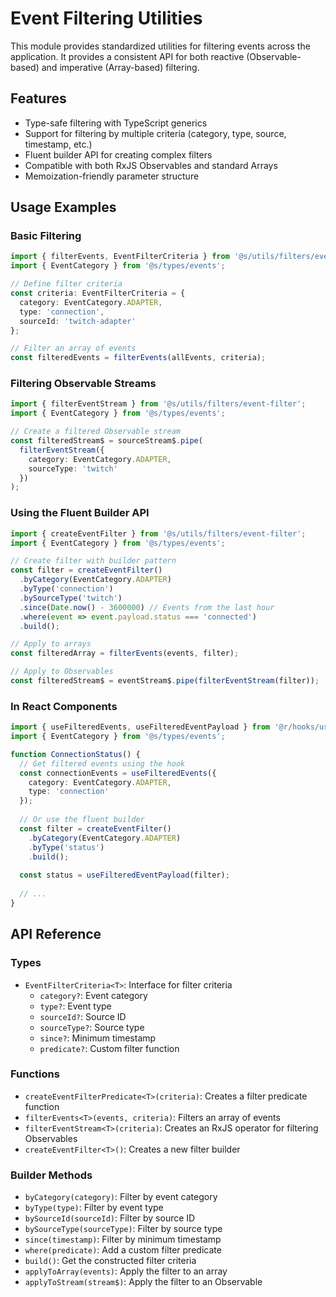 # Event Filtering Utilities

This module provides standardized utilities for filtering events across the application. It provides a consistent API for both reactive (Observable-based) and imperative (Array-based) filtering.

## Features

- Type-safe filtering with TypeScript generics
- Support for filtering by multiple criteria (category, type, source, timestamp, etc.)
- Fluent builder API for creating complex filters
- Compatible with both RxJS Observables and standard Arrays
- Memoization-friendly parameter structure

## Usage Examples

### Basic Filtering

```typescript
import { filterEvents, EventFilterCriteria } from '@s/utils/filters/event-filter';
import { EventCategory } from '@s/types/events';

// Define filter criteria
const criteria: EventFilterCriteria = {
  category: EventCategory.ADAPTER,
  type: 'connection',
  sourceId: 'twitch-adapter'
};

// Filter an array of events
const filteredEvents = filterEvents(allEvents, criteria);
```

### Filtering Observable Streams

```typescript
import { filterEventStream } from '@s/utils/filters/event-filter';
import { EventCategory } from '@s/types/events';

// Create a filtered Observable stream
const filteredStream$ = sourceStream$.pipe(
  filterEventStream({
    category: EventCategory.ADAPTER,
    sourceType: 'twitch'
  })
);
```

### Using the Fluent Builder API

```typescript
import { createEventFilter } from '@s/utils/filters/event-filter';
import { EventCategory } from '@s/types/events';

// Create filter with builder pattern
const filter = createEventFilter()
  .byCategory(EventCategory.ADAPTER)
  .byType('connection')
  .bySourceType('twitch')
  .since(Date.now() - 3600000) // Events from the last hour
  .where(event => event.payload.status === 'connected')
  .build();

// Apply to arrays
const filteredArray = filterEvents(events, filter);

// Apply to Observables
const filteredStream$ = eventStream$.pipe(filterEventStream(filter));
```

### In React Components

```typescript
import { useFilteredEvents, useFilteredEventPayload } from '@r/hooks/useEventStream';
import { EventCategory } from '@s/types/events';

function ConnectionStatus() {
  // Get filtered events using the hook
  const connectionEvents = useFilteredEvents({
    category: EventCategory.ADAPTER,
    type: 'connection'
  });
  
  // Or use the fluent builder
  const filter = createEventFilter()
    .byCategory(EventCategory.ADAPTER)
    .byType('status')
    .build();
    
  const status = useFilteredEventPayload(filter);
  
  // ...
}
```

## API Reference

### Types

- `EventFilterCriteria<T>`: Interface for filter criteria
  - `category?`: Event category
  - `type?`: Event type
  - `sourceId?`: Source ID
  - `sourceType?`: Source type
  - `since?`: Minimum timestamp
  - `predicate?`: Custom filter function

### Functions

- `createEventFilterPredicate<T>(criteria)`: Creates a filter predicate function
- `filterEvents<T>(events, criteria)`: Filters an array of events
- `filterEventStream<T>(criteria)`: Creates an RxJS operator for filtering Observables
- `createEventFilter<T>()`: Creates a new filter builder

### Builder Methods

- `byCategory(category)`: Filter by event category
- `byType(type)`: Filter by event type
- `bySourceId(sourceId)`: Filter by source ID
- `bySourceType(sourceType)`: Filter by source type
- `since(timestamp)`: Filter by minimum timestamp
- `where(predicate)`: Add a custom filter predicate
- `build()`: Get the constructed filter criteria
- `applyToArray(events)`: Apply the filter to an array
- `applyToStream(stream$)`: Apply the filter to an Observable